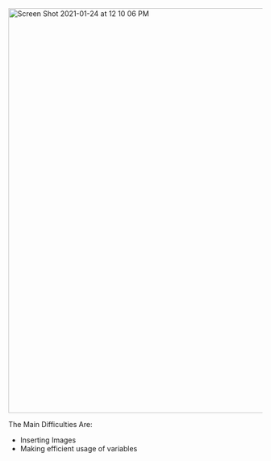 <img width="802" alt="Screen Shot 2021-01-24 at 12 10 06 PM" src="https://user-images.githubusercontent.com/77782441/105624910-be61dd00-5e3e-11eb-99d2-9740680b3a79.png">


The Main Difficulties Are:
- Inserting Images 
- Making efficient usage of variables
